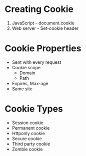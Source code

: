 # Creating Cookie

1. JavaScript - document.cookie
2. Web server - Set-cookie header

# Cookie Properties
- Sent with every request
- Cookie scope
    - Domain
    - Path
- Expires, Max-age
- Same site

# Cookie Types
- Session cookie
- Permanent cookie
- Httponly cookie
- Secure cookie
- Third party cookie
- Zombie cookie
